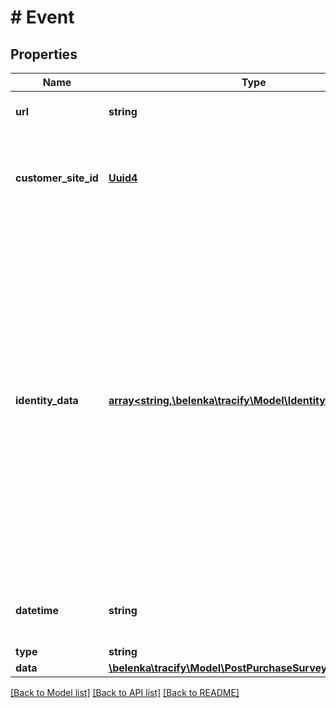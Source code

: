 # # Event

## Properties

Name | Type | Description | Notes
------------ | ------------- | ------------- | -------------
**url** | **string** | The full URL (domain + path) for which the request is served. |
**customer_site_id** | [**Uuid4**](Uuid4.md) | The identifier used to indicate on what website the events are occurring. This id is provided by your account representative. |
**identity_data** | [**array<string,\belenka\tracify\Model\IdentityClassification>**](IdentityClassification.md) | Key - value pair with the entities that identify a customer. The key is the hashed value of the identity value.  For example: In the incoming request, you have the email address of the customer. You will **need to** hash it with the following hashing algorithm:  &#x60;&#x60;&#x60; function calcGroup($dt) {     $digest &#x3D; hash(&#39;sha256&#39;, $dt, false);     $group &#x3D; substr($digest, 0, strlen($digest) - 5);     return hash(&#39;sha256&#39;, $group, false); }  $hashedEmail &#x3D; calcGroup($rawEmail); $emailClassification &#x3D; 1; &#x60;&#x60;&#x60;  (do ***not*** use MD5 because these might be reversed with rainbow tables). |
**datetime** | **string** | the date and time, formatted as %Y-%m-%d %H:%M:%S, in UTC, at which the event occurred. | [optional]
**type** | **string** |  |
**data** | [**\belenka\tracify\Model\PostPurchaseSurveyEventData**](PostPurchaseSurveyEventData.md) |  |

[[Back to Model list]](../../README.md#models) [[Back to API list]](../../README.md#endpoints) [[Back to README]](../../README.md)
